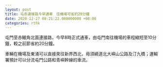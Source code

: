 ```yaml
---
layout: post
title: 屯赤連接路今早通車　往機場可省約20分鐘
date: 2020-12-27 08:21:22.000000000 +08:00
categories: rthk
---
```


屯門至赤鱲角北面連接路，今早8時正式通車，由屯門南往機場的車程縮短至10分鐘，較之前節省約20分鐘。

車輛在機場及東涌可以直接來往新界西北，毋須繞道北大嶼山公路及汀九橋；運輸署預計可以分流屯門公路和青嶼幹線的車流。
